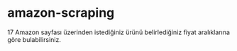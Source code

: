 # amazon-scraping
17 Amazon sayfası üzerinden istediğiniz ürünü belirlediğiniz fiyat aralıklarına göre bulabilirsiniz.
